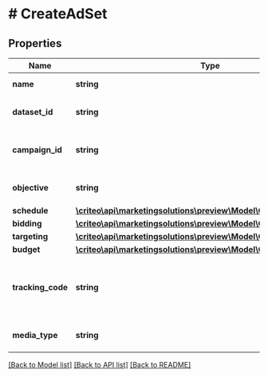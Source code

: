 # # CreateAdSet

## Properties

Name | Type | Description | Notes
------------ | ------------- | ------------- | -------------
**name** | **string** | Name of the ad set |
**dataset_id** | **string** | Dataset id of this ad set |
**campaign_id** | **string** | Campaign id this ad set belongs to |
**objective** | **string** | Objective of the ad set |
**schedule** | [**\criteo\api\marketingsolutions\preview\Model\CreateAdSetSchedule**](CreateAdSetSchedule.md) |  |
**bidding** | [**\criteo\api\marketingsolutions\preview\Model\CreateAdSetBidding**](CreateAdSetBidding.md) |  |
**targeting** | [**\criteo\api\marketingsolutions\preview\Model\CreateAdSetTargeting**](CreateAdSetTargeting.md) |  |
**budget** | [**\criteo\api\marketingsolutions\preview\Model\CreateAdSetBudget**](CreateAdSetBudget.md) |  |
**tracking_code** | **string** | The click tracking code associated to this Ad Set. |
**media_type** | **string** | Media type for the ad set |

[[Back to Model list]](../../README.md#models) [[Back to API list]](../../README.md#endpoints) [[Back to README]](../../README.md)
